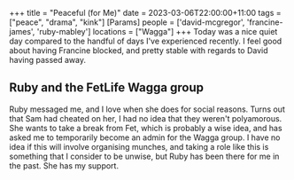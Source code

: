 +++
title = "Peaceful (for Me)"
date = 2023-03-06T22:00:00+11:00
tags = ["peace", "drama", "kink"]
[Params]
people = ['david-mcgregor', 'francine-james', 'ruby-mabley']
locations = ["Wagga"]
+++
Today was a nice quiet day compared to the handful of days I've experienced recently. I feel good about having Francine blocked, and pretty stable with regards to David having passed away.
## Ruby and the FetLife Wagga group
Ruby messaged me, and I love when she does for social reasons. Turns out that Sam had cheated on her, I had no idea that they weren't polyamorous. She wants to take a break from Fet, which is probably a wise idea, and has asked me to temporarily become an admin for the Wagga group. I have no idea if this will involve organising munches, and taking a role like this is something that I consider to be unwise, but Ruby has been there for me in the past. She has my support.